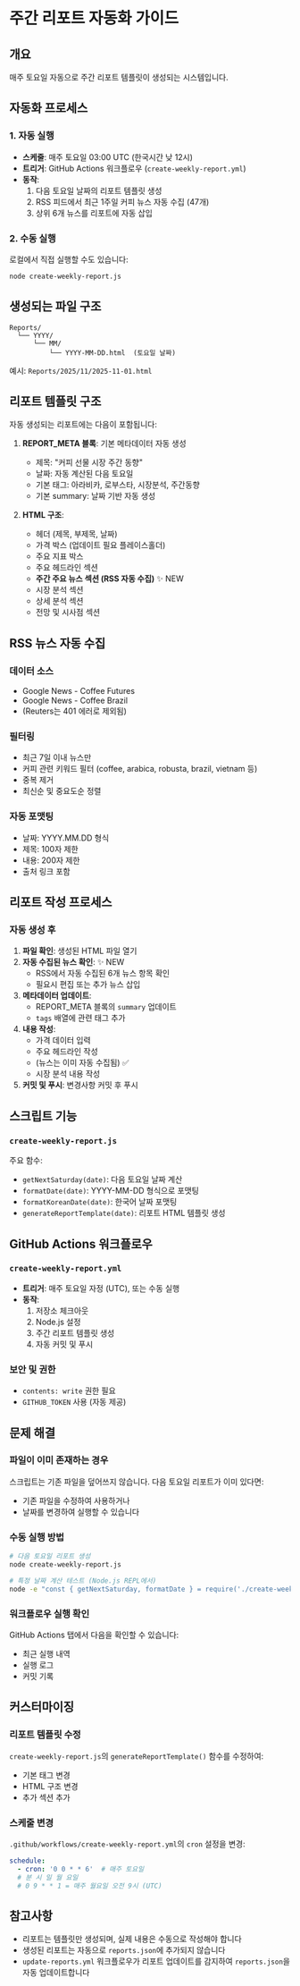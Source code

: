 # 주간 리포트 자동화 가이드

## 개요

매주 토요일 자동으로 주간 리포트 템플릿이 생성되는 시스템입니다.

## 자동화 프로세스

### 1. 자동 실행

- **스케줄**: 매주 토요일 03:00 UTC (한국시간 낮 12시)
- **트리거**: GitHub Actions 워크플로우 (`create-weekly-report.yml`)
- **동작**: 
  1. 다음 토요일 날짜의 리포트 템플릿 생성
  2. RSS 피드에서 최근 1주일 커피 뉴스 자동 수집 (47개)
  3. 상위 6개 뉴스를 리포트에 자동 삽입

### 2. 수동 실행

로컬에서 직접 실행할 수도 있습니다:

```bash
node create-weekly-report.js
```

## 생성되는 파일 구조

```
Reports/
  └── YYYY/
      └── MM/
          └── YYYY-MM-DD.html  (토요일 날짜)
```

예시: `Reports/2025/11/2025-11-01.html`

## 리포트 템플릿 구조

자동 생성되는 리포트에는 다음이 포함됩니다:

1. **REPORT_META 블록**: 기본 메타데이터 자동 생성
   - 제목: "커피 선물 시장 주간 동향"
   - 날짜: 자동 계산된 다음 토요일
   - 기본 태그: 아라비카, 로부스타, 시장분석, 주간동향
   - 기본 summary: 날짜 기반 자동 생성

2. **HTML 구조**:
   - 헤더 (제목, 부제목, 날짜)
   - 가격 박스 (업데이트 필요 플레이스홀더)
   - 주요 지표 박스
   - 주요 헤드라인 섹션
   - **주간 주요 뉴스 섹션 (RSS 자동 수집)** ✨ NEW
   - 시장 분석 섹션
   - 상세 분석 섹션
   - 전망 및 시사점 섹션

## RSS 뉴스 자동 수집

### 데이터 소스
- Google News - Coffee Futures
- Google News - Coffee Brazil
- (Reuters는 401 에러로 제외됨)

### 필터링
- 최근 7일 이내 뉴스만
- 커피 관련 키워드 필터 (coffee, arabica, robusta, brazil, vietnam 등)
- 중복 제거
- 최신순 및 중요도순 정렬

### 자동 포맷팅
- 날짜: YYYY.MM.DD 형식
- 제목: 100자 제한
- 내용: 200자 제한
- 출처 링크 포함

## 리포트 작성 프로세스

### 자동 생성 후

1. **파일 확인**: 생성된 HTML 파일 열기
2. **자동 수집된 뉴스 확인**: ✨ NEW
   - RSS에서 자동 수집된 6개 뉴스 항목 확인
   - 필요시 편집 또는 추가 뉴스 삽입
3. **메타데이터 업데이트**: 
   - REPORT_META 블록의 `summary` 업데이트
   - `tags` 배열에 관련 태그 추가
4. **내용 작성**:
   - 가격 데이터 입력
   - 주요 헤드라인 작성
   - (뉴스는 이미 자동 수집됨) ✅
   - 시장 분석 내용 작성
5. **커밋 및 푸시**: 변경사항 커밋 후 푸시

## 스크립트 기능

### `create-weekly-report.js`

주요 함수:
- `getNextSaturday(date)`: 다음 토요일 날짜 계산
- `formatDate(date)`: YYYY-MM-DD 형식으로 포맷팅
- `formatKoreanDate(date)`: 한국어 날짜 포맷팅
- `generateReportTemplate(date)`: 리포트 HTML 템플릿 생성

## GitHub Actions 워크플로우

### `create-weekly-report.yml`

- **트리거**: 매주 토요일 자정 (UTC), 또는 수동 실행
- **동작**:
  1. 저장소 체크아웃
  2. Node.js 설정
  3. 주간 리포트 템플릿 생성
  4. 자동 커밋 및 푸시

### 보안 및 권한

- `contents: write` 권한 필요
- `GITHUB_TOKEN` 사용 (자동 제공)

## 문제 해결

### 파일이 이미 존재하는 경우

스크립트는 기존 파일을 덮어쓰지 않습니다. 다음 토요일 리포트가 이미 있다면:
- 기존 파일을 수정하여 사용하거나
- 날짜를 변경하여 실행할 수 있습니다

### 수동 실행 방법

```bash
# 다음 토요일 리포트 생성
node create-weekly-report.js

# 특정 날짜 계산 테스트 (Node.js REPL에서)
node -e "const { getNextSaturday, formatDate } = require('./create-weekly-report.js'); console.log(formatDate(getNextSaturday(new Date('2025-10-20'))));"
```

### 워크플로우 실행 확인

GitHub Actions 탭에서 다음을 확인할 수 있습니다:
- 최근 실행 내역
- 실행 로그
- 커밋 기록

## 커스터마이징

### 리포트 템플릿 수정

`create-weekly-report.js`의 `generateReportTemplate()` 함수를 수정하여:
- 기본 태그 변경
- HTML 구조 변경
- 추가 섹션 추가

### 스케줄 변경

`.github/workflows/create-weekly-report.yml`의 `cron` 설정을 변경:

```yaml
schedule:
  - cron: '0 0 * * 6'  # 매주 토요일
  # 분 시 일 월 요일
  # 0 9 * * 1 = 매주 월요일 오전 9시 (UTC)
```

## 참고사항

- 리포트는 템플릿만 생성되며, 실제 내용은 수동으로 작성해야 합니다
- 생성된 리포트는 자동으로 `reports.json`에 추가되지 않습니다
- `update-reports.yml` 워크플로우가 리포트 업데이트를 감지하여 `reports.json`을 자동 업데이트합니다
